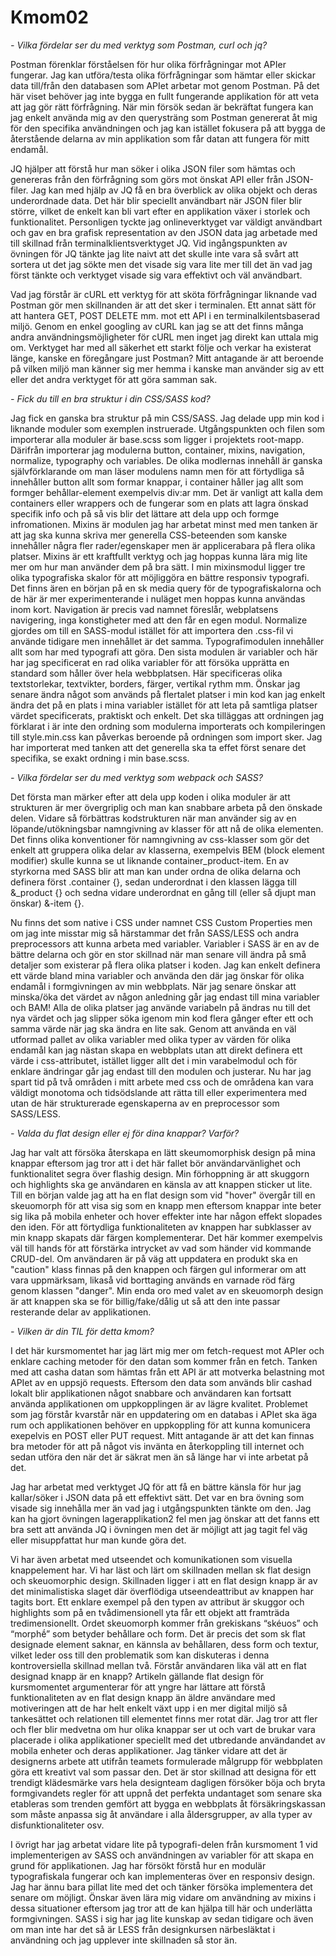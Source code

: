 # Kmom02

*- Vilka fördelar ser du med verktyg som Postman, curl och jq?*

Postman förenklar förståelsen för hur olika förfrågningar mot APIer fungerar. Jag kan utföra/testa olika förfrågningar som hämtar eller skickar data till/från den databasen som APIet arbetar mot genom Postman. På det här viset behöver jag inte bygga en fullt fungerande applikation för att veta att jag gör rätt förfrågning. När min försök sedan är bekräftat fungera kan jag enkelt använda mig av den querysträng som Postman genererat åt mig för den specifika användningen och jag kan istället fokusera på att bygga de återstående delarna av min applikation som får datan att fungera för mitt endamål.

JQ hjälper att förstå hur man söker i olika JSON filer som hämtas och genereras från den förfrågning som görs mot önskat API eller från JSON-filer. Jag kan med hjälp av JQ få en bra överblick av olika objekt och deras underordnade data. Det här blir speciellt användbart när JSON filer blir större, vilket de enkelt kan bli vart efter en applikation växer i storlek och funktionalitet. Personligen tyckte jag onlineverktyget var väldigt användbart och gav en bra grafisk representation av den JSON data jag arbetade med till skillnad från terminalklientsverktyget JQ. Vid ingångspunkten av övningen för JQ tänkte jag lite naivt att det skulle inte vara så svårt att sortera ut det jag sökte men det visade sig vara lite mer till det än vad jag först tänkte och verktyget visade sig vara effektivt och väl användbart.

Vad jag förstår är cURL ett verktyg för att sköta förfrågningar liknande vad Postman gör men skillnanden är att det sker i terminalen. Ett annat sätt för att hantera GET, POST DELETE mm. mot ett API i en terminalkilentsbaserad miljö. Genom en enkel googling av cURL kan jag se att det finns många andra användningsmöjligheter för cURL men inget jag direkt kan uttala mig om. Verktyget har med all säkerhet ett starkt följe och verkar ha existerat länge, kanske en föregångare just Postman? Mitt antagande är att beroende på vilken miljö man känner sig mer hemma i kanske man använder sig av ett eller det andra verktyget för att göra samman sak.

*- Fick du till en bra struktur i din CSS/SASS kod?*

Jag fick en ganska bra struktur på min CSS/SASS. Jag delade upp min kod i liknande moduler som exemplen instruerade. Utgångspunkten och filen som importerar alla moduler är base.scss som ligger i projektets root-mapp. Därifrån importerar jag modulerna button, container, mixins, navigation, normalize, typography och variables. De olika modlernas innehåll är ganska självförklarande om man läser modulens namn men för att förtydliga så innehåller button allt som formar knappar, i container håller jag allt som formger behållar-element exempelvis div:ar mm. Det är vanligt att kalla dem containers eller wrappers och de fungerar som en plats att lagra önskad specifik info och på så vis blir det lättare att dela upp och formge infromationen. Mixins är modulen jag har arbetat minst med men tanken är att jag ska kunna skriva mer generella CSS-beteenden som kanske innehåller några fler rader/egenskaper men är applicerabara på flera olika platser. Mixins är ett kraftfullt verktyg och jag hoppas kunna lära mig lite mer om hur man använder dem på bra sätt. I min mixinsmodul ligger tre olika typografiska skalor för att möjliggöra en bättre responsiv typografi. Det finns ären en början på en sk media query för de typografiskalorna och de här är mer experimenterande i nuläget men hoppas kunna användas inom kort. Navigation är precis vad namnet föreslår, webplatsens navigering, inga konstigheter med att den får en egen modul. Normalize gjordes om till en SASS-modul istället för att importera den .css-fil vi använde tidigare men innehållet är det samma. Typografimodulen innehåller allt som har med typografi att göra. Den sista modulen är variabler och här har jag specificerat en rad olika variabler för att försöka upprätta en standard som håller över hela webbplatsen. Här specificeras olika textstorlekar, textvikter, borders, färger, vertikal rythm mm. Önskar jag senare ändra något som används på flertalet platser i min kod kan jag enkelt ändra det på en plats i mina variabler istället för att leta på samtliga platser värdet specificerats, praktiskt och enkelt. Det ska tilläggas att ordningen jag förklarat i är inte den ordning som modulerna importerats och kompileringen till style.min.css kan påverkas beroende på ordningen som import sker. Jag har importerat med tanken att det generella ska ta effet först senare det specifika, se exakt ordning i min base.scss.

*- Vilka fördelar ser du med verktyg som webpack och SASS?*

Det första man märker efter att dela upp koden i olika moduler är att strukturen är mer övergriplig och man kan snabbare arbeta på den önskade delen. Vidare så förbättras kodstrukturen när man använder sig av en löpande/utökningsbar namngivning av klasser för att nå de olika elementen. Det finns olika konventioner för namngivning av css-klasser som gör det enkelt att gruppera olika delar av klasserna, exempelvis BEM (block element modifier) skulle kunna se ut liknande container_product-item. En av styrkorna med SASS blir att man kan under ordna de olika delarna och definera först .container {}, sedan underordnat i den klassen lägga till &_product {} och sedna vidare underordnat en gång till (eller så djupt man önskar) &-item {}.

Nu finns det som native i CSS under namnet CSS Custom Properties men om jag inte misstar mig så härstammar det från SASS/LESS och andra preprocessors att kunna arbeta med variabler. Variabler i SASS är en av de bättre delarna och gör en stor skillnad när man senare vill ändra på små detaljer som existerar på flera olika platser i koden. Jag kan enkelt definera ett värde bland mina variabler och använda den där jag önskar för olika endamål i formgivningen av min webbplats. När jag senare önskar att minska/öka det värdet av någon anledning går jag endast till mina variabler och BAM! Alla de olika platser jag använde variabeln på ändras nu till det nya värdet och jag slipper söka igenom min kod flera gånger efter ett och samma värde när jag ska ändra en lite sak. Genom att använda en väl utformad pallet av olika variabler med olika typer av värden för olika endamål kan jag nästan skapa en webbplats utan att direkt definera ett värde i css-attributet, istället ligger allt det i min varabelmodul och för enklare ändringar går jag endast till den modulen och justerar. Nu har jag spart tid på två områden i mitt arbete med css och de områdena kan vara väldigt monotoma och tidsödslande att rätta till eller experimentera med utan de här strukturerade egenskaperna av en preprocessor som SASS/LESS.

*- Valda du flat design eller ej för dina knappar? Varför?*

Jag har valt att försöka återskapa en lätt skeumomorphisk design på mina knappar eftersom jag tror att i det här fallet bör användarvänlighet och funktionalitet segra över flashig design. Min förhoppning är att skuggorn och highlights ska ge användaren en känsla av att knappen sticker ut lite. Till en början valde jag att ha en flat design som vid "hover" övergår till en skeuomorph för att visa sig som en knapp men eftersom knappar inte beter sig lika på mobila enheter och hover effekter inte har någon effekt slopades den iden. För att förtydliga funktionaliteten av knappen har subklasser av min knapp skapats där färgen komplementerar. Det här kommer exempelvis väl till hands för att förstärka intrycket av vad som händer vid kommande CRUD-del. Om användaren är på väg att uppdatera en produkt ska en "caution" klass finnas på den knappen och färgen gul informerar om att vara uppmärksam, likaså vid borttaging används en varnade röd färg genom klassen "danger". Min enda oro med valet av en skeuomorph design är att knappen ska se för billig/fake/dålig ut så att den inte passar resterande delar av applikationen.

*- Vilken är din TIL för detta kmom?*

I det här kursmomentet har jag lärt mig mer om fetch-request mot APIer och enklare caching metoder för den datan som kommer från en fetch. Tanken med att casha datan som hämtas från ett API är att motverka belastning mot APIet av en uppsjö requests. Eftersom den data som används blir cashad lokalt blir applikationen något snabbare och användaren kan fortsatt använda applikationen om uppkopplingen är av lägre kvalitet. Problemet som jag förstår kvarstår när en uppdatering om en databas i APIet ska äga rum och applikationen behöver en uppkoppling för att kunna komunicera exepelvis en POST eller PUT request. Mitt antagande är att det kan finnas bra metoder för att på något vis invänta en återkoppling till internet och sedan utföra den när det är säkrat men än så länge har vi inte arbetat på det.

Jag har arbetat med verktyget JQ för att få en bättre känsla för hur jag kallar/söker i JSON data på ett effektivt sätt. Det var en bra övning som visade sig innehålla mer än vad jag i utgångspunkten tänkte om den. Jag kan ha gjort övningen lagerapplikation2 fel men jag önskar att det fanns ett bra sett att använda JQ i övningen men det är möjligt att jag tagit fel väg eller misuppfattat hur man kunde göra det.

Vi har även arbetat med utseendet och komunikationen som visuella knappelement har. Vi har läst och lärt om skillnaden mellan sk flat design och skeuomorphic design. Skillnaden ligger i att en flat design knapp är av det minimalistiska slaget där överflödiga utseendeattribut av knappen har tagits bort. Ett enklare exempel på den typen av attribut är skuggor och highlights som på en tvådimensionell yta får ett objekt att framträda tredimensionellt. Ordet skeuomorph kommer från grekiskans “skéuos” och “morphḗ” som betyder behållare och form. Det är precis det som sk flat designade element saknar, en kännsla av behållaren, dess form och textur, vilket leder oss till den problematik som kan diskuteras i denna kontroversiella skillnad mellan två. Förstår användaren lika väl att en flat designad knapp är en knapp? Artikeln gällande flat design för kursmomentet argumenterar för att yngre har lättare att förstå funktionaliteten av en flat design knapp än äldre användare med motiveringen att de har helt enkelt växt upp i en mer digital miljö så tankesättet och relationen till elementet finns mer rotat där. Jag tror att fler och fler blir medvetna om hur olika knappar ser ut och vart de brukar vara placerade i olika applikationer speciellt med det utbredande användandet av mobila enheter och deras applikationer. Jag tänker vidare att det är designerns arbete att utifrån teamets formulerade målgrupp för webbplaten göra ett kreativt val som passar den. Det är stor skillnad att designa för ett trendigt klädesmärke vars hela designteam dagligen försöker böja och bryta formgivandets regler för att uppnå det perfekta undantaget som senare ska etableras som trenden gemfört att bygga en webbplats åt försäkringskassan som måste anpassa sig åt användare i alla åldersgrupper, av alla typer av disfunktionaliteter osv.

I övrigt har jag arbetat vidare lite på typografi-delen från kursmoment 1 vid implementerigen av SASS och användningen av variabler för att skapa en grund för applikationen. Jag har försökt förstå hur en modulär typografiskala fungerar och kan implementeras över en responsiv design. Jag har ännu bara pillat lite med det och tänker försöka implementera det senare om möjligt. Önskar även lära mig vidare om användning av mixins i dessa situationer eftersom jag tror att de kan hjälpa till här och underlätta formgivningen. SASS i sig har jag lite kunskap av sedan tidigare och även om man inte har det så är LESS från designkursen närbesläktat i användning och jag upplever inte skillnaden så stor än.
